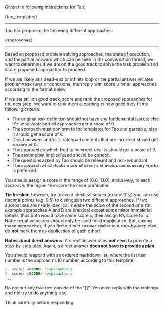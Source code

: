 Given the following instructions for Tao:

{tao_templates}

---

Tao has proposed the following different approaches:

{approaches}

---

Based on proposed problem solving approaches, the state of execution, and the partial answers which can be seen in
the conversation thread, we want to determine if we are on the good track to solve the task problem and score 
proposed approaches to proceed.

If we are likely at a dead-end or infinite loop or the partial answer violates problem/task rules or conditions, then 
reply with score 0 for all approaches according to the format below.

If we are still on good track, score and rank the proposed approaches for the next step.
We want to rank them according to how good they fit the following criteria:

* The original task definition should not have any fundamental issues; else it's unsolvable and all approaches get a 
  score of 0.
* The approach must conform to the templates for Tao and parsable; else it should get a score of 0.
* Direct answers and/or scratchpad contents that are incorrect should get a score of 0.
* The approaches which lead to incorrect results should get a score of 0.
* The assumption implied/used should be correct.
* The questions asked by Tao should be relevant and non-redundant.
* The approach which looks more efficient and avoids unnecessary works is preferred.

You should assign a score in the range of [0.0, 10.0], inclusively, to each approach; the higher the score the more 
preferable.

**Tie breaker**: however, try to avoid identical scores (except 0's;) you can use decimal points (e.g. 9.5) to 
distinguish two different approaches. If two approaches are nearly identical, negate the score of the second one; for 
example approaches A and B are identical except some minor immaterial details, thus both would have same score `x`, 
then assign B's score to `-x`. Note: negative scores should only be used for deduplication. But, among these approaches,
if you find a direct answer similar to a step-by-step plan, do **not** mark them as duplication of each other!

**Notes about direct answers**: A direct answer does **not** need to provide a step-by-step plan. Again, a direct 
answer **does not have to provide a plan**.

You should respond with an ordered markdown list, where the list item number is the approach's ID number, according to 
this template:

```markdown
1. score: <SCORE> [explanation]
2. score: <SCORE> [explanation]
...
```

Do not put any free text outside of the "[]". You must reply with the rankings and not try to do anything else.

Think carefully before responding.



